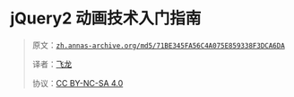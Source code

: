 # jQuery2 动画技术入门指南

> 原文：[`zh.annas-archive.org/md5/71BE345FA56C4A075E859338F3DCA6DA`](https://zh.annas-archive.org/md5/71BE345FA56C4A075E859338F3DCA6DA)
> 
> 译者：[飞龙](https://github.com/wizardforcel)
> 
> 协议：[CC BY-NC-SA 4.0](http://creativecommons.org/licenses/by-nc-sa/4.0/)